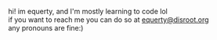 hi! im equerty, and I'm mostly learning to code lol<br>
if you want to reach me you can do so at equerty@disroot.org<br>
any pronouns are fine:)<br>
